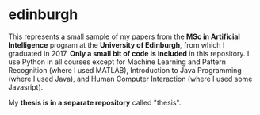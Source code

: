# edinburgh

This represents a small sample of my papers from the **MSc in Artificial Intelligence** program at the **University of Edinburgh**, from which I graduated in 2017. **Only a small bit of code is included** in this repository. I use Python in all courses except for Machine Learning and Pattern Recognition (where I used MATLAB), Introduction to Java Programming (where I used Java), and Human Computer Interaction (where I used some Javasript).

My **thesis is in a separate repository** called "thesis".

